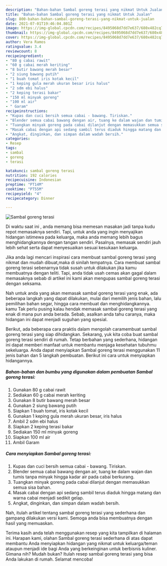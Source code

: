 ```yaml
---
description: "Bahan-bahan Sambal goreng terasi yang nikmat Untuk Jualan"
title: "Bahan-bahan Sambal goreng terasi yang nikmat Untuk Jualan"
slug: 800-bahan-bahan-sambal-goreng-terasi-yang-nikmat-untuk-jualan
date: 2021-07-01T19:46:04.801Z
image: https://img-global.cpcdn.com/recipes/8495068d7dd7e637/680x482cq70/sambal-goreng-terasi-foto-resep-utama.jpg
thumbnail: https://img-global.cpcdn.com/recipes/8495068d7dd7e637/680x482cq70/sambal-goreng-terasi-foto-resep-utama.jpg
cover: https://img-global.cpcdn.com/recipes/8495068d7dd7e637/680x482cq70/sambal-goreng-terasi-foto-resep-utama.jpg
author: Vera Ramos
ratingvalue: 3.4
reviewcount: 8
recipeingredient:
- "80 g cabai rawit"
- "60 g cabai merah keriting"
- "8 butir bawang merah besar"
- "2 siung bawang putih"
- "1 buah tomat iris kotak kecil"
- "1 keping gula merah ukuran besar iris halus"
- "2 sdm ebi halus"
- "2 keping terasi bakar"
- "150 ml minyak goreng"
- "100 ml air"
- " Garam"
recipeinstructions:
- "Kupas dan cuci bersih semua cabai - bawang. Tiriskan."
- "Blender semua cabai bawang dengan air, tuang ke dalam wajan dan tumis tanpa minyak hingga kadar air pada cabai berkurang."
- "Tuangkan minyak goreng pada cabai dilanjut dengan memasukkan semua sisa bahan."
- "Masak cabai dengan api sedang sambil terus diaduk hingga matang dan warna cabai menjadi sedikit gelap."
- "Angkat, dinginkan, dan simpan dalam wadah bersih."
categories:
- Resep
tags:
- sambal
- goreng
- terasi

katakunci: sambal goreng terasi 
nutrition: 192 calories
recipecuisine: Indonesian
preptime: "PT14M"
cooktime: "PT55M"
recipeyield: "4"
recipecategory: Dinner

---
```



![Sambal goreng terasi](https://img-global.cpcdn.com/recipes/8495068d7dd7e637/680x482cq70/sambal-goreng-terasi-foto-resep-utama.jpg)

Di waktu  saat ini , anda memang bisa memesan masakan jadi tanpa kudu repot memasaknya sendiri. Tapi, untuk anda yang ingin menyajikan hidangan istimewa pada keluarga, maka anda memang lebih bagus menghidangkannya dengan tangan sendiri. Pasalnya, memasak sendiri jauh lebih sehat serta dapat menyesuaikan sesuai kesukaan keluarga.

Jika anda lagi mencari inspirasi cara membuat sambal goreng terasi yang nikmat dan mudah dibuat,maka di sinilah tempatnya. Cara membuat sambal goreng terasi  sebenarnya tidak susah untuk dilakukan jika kamu membuatnya dengan teliti. Tapi, anda tidak usah cemas akan gagal dalam memasaknya 
sebab di artikel ini kami akan mengupas sambal goreng terasi dengan seksama.  



Nah untuk anda yang akan memasak sambal goreng terasi yang enak, ada beberapa langkah yang dapat dilakukan, mulai dari memilih jenis bahan, lalu pemilihan bahan segar, hingga cara membuat dan menghidangkannya. kamu Tak perlu pusing kalau hendak memasak sambal goreng terasi yang enak di mana pun anda berada. Sebab, asalkan anda  tahu caranya, maka hidangan ini dapat menjadi suguhan yang spesial.

Berikut, ada beberapa cara praktis  dalam mengolah caramembuat sambal goreng terasi yang siap dihidangkan. Sekarang, yuk kita coba buat sambal goreng terasi sendiri di rumah. Tetap berbahan yang sederhana, hidangan ini dapat memberi manfaat untuk membantu menjaga kesehatan tubuhmu sekeluarga. Anda dapat menyiapkan Sambal goreng terasi menggunakan 11 jenis bahan dan 5 langkah pembuatan. Berikut ini cara untuk menyiapkan hidangannya.

<!--inarticleads1-->

##### Bahan-bahan dan bumbu yang digunakan dalam pembuatan Sambal goreng terasi:

1. Gunakan 80 g cabai rawit
1. Sediakan 60 g cabai merah keriting
1. Gunakan 8 butir bawang merah besar
1. Gunakan 2 siung bawang putih
1. Siapkan 1 buah tomat, iris kotak kecil
1. Gunakan 1 keping gula merah ukuran besar, iris halus
1. Ambil 2 sdm ebi halus
1. Siapkan 2 keping terasi bakar
1. Sediakan 150 ml minyak goreng
1. Siapkan 100 ml air
1. Ambil  Garam




<!--inarticleads2-->

##### Cara menyiapkan Sambal goreng terasi:

1. Kupas dan cuci bersih semua cabai - bawang. Tiriskan.
1. Blender semua cabai bawang dengan air, tuang ke dalam wajan dan tumis tanpa minyak hingga kadar air pada cabai berkurang.
1. Tuangkan minyak goreng pada cabai dilanjut dengan memasukkan semua sisa bahan.
1. Masak cabai dengan api sedang sambil terus diaduk hingga matang dan warna cabai menjadi sedikit gelap.
1. Angkat, dinginkan, dan simpan dalam wadah bersih.




Nah, itulah artikel tentang  sambal goreng terasi  yang sederhana dan gampang dilakukan versi kami. Semoga anda bisa membuatnya dengan hasil yang memuaskan. 

Terima kasih anda telah menggunakan resep yang kita tampilkan di halaman ini. Harapan kami, olahan  Sambal goreng terasi sederhana di atas dapat membantu Anda menyiapkan hidangan yang nikmat untuk keluarga/teman ataupun menjadi ide bagi Anda yang berkeinginan untuk berbisnis kuliner. Gimana nih? Mudah bukan? Itulah resep sambal goreng terasi yang bisa Anda lakukan di rumah. Selamat mencoba!

